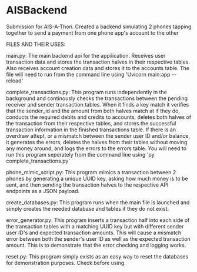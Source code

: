# AISBackend
Submission for AIS-A-Thon. Created a backend simulating 2 phones tapping together to send a payment from one phone app's account to the other


FILES AND THEIR USES:

main.py: The main backend api for the appilication. Receives user transaction data and stores the transaction halves in their respective tables. Also receives account creation data and stores it to the accounts table. The file will need to run from the command line using 'Uvicorn main:app --reload'

complete_transactions.py: This program runs independently in the background and continously checks the transactions between the pending receiver and sender transaction tables. When it finds a key match it verifies that the sender_id and the amount from both halves match at if they do, conducts the required debits and credits to accounts, deletes both halves of the transaction from their respective tables, and stores the successful transaction information in the finished transactions table. If there is an overdraw attept, or a mismatch between the sender user ID and/or balance, it generates the errors, deletes the halves from their tables without moving any money around, and logs the errors to the errors table. You will need to run this program seperately from the command line using 'py complete_transactions.py'

phone_mimic_script.py: This program mimics a transaction between 2 phones by generating a unique UUID key, asking how much money is to be sent, and then sending the transaction halves to the respective API endpoints as a JSON payload.

create_databases.py: This program runs when the main file is launched and simply creates the needed database and tables if they do not exist.

error_generator.py: This program inserts a transaction half into each side of the transaction tables with a matching UUID key but with different sender user ID's and expected transaction amounts. This will cause a mismatch error between both the sender's user ID as well as the expected transaction amount. This is to demonstrate that the error checking and logging works.

reset.py: This program simply exists as an easy way to reset the databases for demonstration purposes. Check before using.